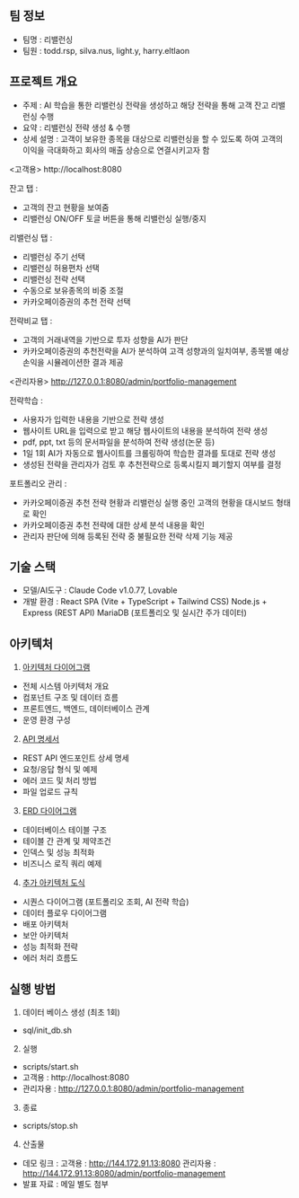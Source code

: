 ## 팀 정보
- 팀명 : 리밸런싱
- 팀원 : todd.rsp, silva.nus, light.y, harry.eltlaon

## 프로젝트 개요
- 주제 : AI 학습을 통한 리밸런싱 전략을 생성하고 해당 전략을 통해 고객 잔고 리밸런싱 수행
- 요약 : 리밸런싱 전략 생성 & 수행
- 상세 설명 :
고객이 보유한 종목을 대상으로 리밸런싱을 할 수 있도록 하여 고객의 이익을 극대화하고 회사의 매출 상승으로 연결시키고자 함

<고객용>
http://localhost:8080

잔고 탭 :
- 고객의 잔고 현황을 보여줌
- 리밸런싱 ON/OFF 토글 버튼을 통해 리밸런싱 실행/중지

리밸런싱 탭 :
- 리밸런싱 주기 선택
- 리밸런싱 허용편차 선택
- 리밸런싱 전략 선택
- 수동으로 보유종목의 비중 조절
- 카카오페이증권의 추천 전략 선택

전략비교 탭 :
- 고객의 거래내역을 기반으로 투자 성향을 AI가 판단
- 카카오페이증권의 추천전략을 AI가 분석하여 고객 성향과의 일치여부, 종목별 예상 손익을 시뮬레이션한 결과 제공

<관리자용>
http://127.0.0.1:8080/admin/portfolio-management

전략학습 :
- 사용자가 입력한 내용을 기반으로 전략 생성
- 웹사이트 URL을 입력으로 받고 해당 웹사이트의 내용을 분석하여 전략 생성
- pdf, ppt, txt 등의 문서파일을 분석하여 전략 생성(논문 등)
- 1일 1회 AI가 자동으로 웹사이트를 크롤링하여 학습한 결과를 토대로 전략 생성
- 생성된 전략을 관리자가 검토 후 추천전략으로 등록시킬지 폐기할지 여부를 결정

포트폴리오 관리 : 
- 카카오페이증권 추천 전략 현황과 리밸런싱 실행 중인 고객의 현황을 대시보드 형태로 확인
- 카카오페이증권 추천 전략에 대한 상세 분석 내용을 확인
- 관리자 판단에 의해 등록된 전략 중 불필요한 전략 삭제 기능 제공

## 기술 스택
- 모델/AI도구 : Claude Code v1.0.77, Lovable
- 개발 환경 : React SPA (Vite + TypeScript + Tailwind CSS)
            Node.js + Express (REST API)
            MariaDB (포트폴리오 및 실시간 주가 데이터)

## 아키텍처
1. [아키텍처 다이어그램](docs/architecture-diagram.md)
- 전체 시스템 아키텍처 개요
- 컴포넌트 구조 및 데이터 흐름
- 프론트엔드, 백엔드, 데이터베이스 관계
- 운영 환경 구성

2. [API 명세서](docs/api-specification.md)
- REST API 엔드포인트 상세 명세
- 요청/응답 형식 및 예제
- 에러 코드 및 처리 방법
- 파일 업로드 규칙

3. [ERD 다이어그램](docs/erd-diagram.md)
- 데이터베이스 테이블 구조
- 테이블 간 관계 및 제약조건
- 인덱스 및 성능 최적화
- 비즈니스 로직 쿼리 예제

4. [추가 아키텍처 도식](docs/additional-diagrams.md)
- 시퀀스 다이어그램 (포트폴리오 조회, AI 전략 학습)
- 데이터 플로우 다이어그램
- 배포 아키텍처
- 보안 아키텍처
- 성능 최적화 전략
- 에러 처리 흐름도

## 실행 방법
1. 데이터 베이스 생성 (최초 1회)
- sql/init_db.sh

2. 실행
-  scripts/start.sh
- 고객용 : http://localhost:8080
- 관리자용 : http://127.0.0.1:8080/admin/portfolio-management

3. 종료
- scripts/stop.sh

4. 산출물
- 데모 링크 : 
  고객용 : http://144.172.91.13:8080
  관리자용 : http://144.172.91.13:8080/admin/portfolio-management
- 발표 자료 : 메일 별도 첨부